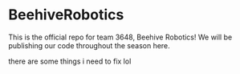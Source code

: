 # BeehiveRobotics  
This is the official repo for team 3648, Beehive Robotics! We will be publishing our code throughout the season here. 

there are some things i need to fix lol
